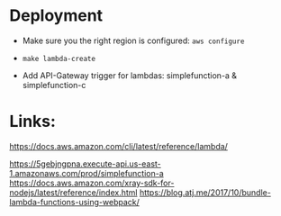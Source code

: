 

# Deployment

* Make sure you the right region is configured:  `aws configure`

* `make lambda-create`

* Add API-Gateway trigger for lambdas: simplefunction-a & simplefunction-c


# Links:

https://docs.aws.amazon.com/cli/latest/reference/lambda/

https://5gebjngpna.execute-api.us-east-1.amazonaws.com/prod/simplefunction-a
https://docs.aws.amazon.com/xray-sdk-for-nodejs/latest/reference/index.html
https://blog.atj.me/2017/10/bundle-lambda-functions-using-webpack/

